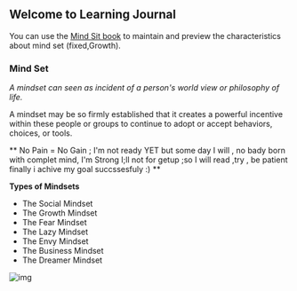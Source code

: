 ## Welcome to Learning Journal

You can use the [Mind Sit book](https://mindsetonline.com/thebook/buythebook/index.html) to maintain and preview the characteristics about mind set (fixed,Growth).

### Mind Set

*A mindset can  seen as incident of a person's world view or philosophy of life.*

A mindset may be so firmly established that it creates a powerful incentive within these people or groups to continue to adopt or accept  behaviors, choices, or tools.
 
** No Pain = No Gain ; I'm not ready YET but some day I will , no bady born with complet mind, I'm Strong I;ll not for getup ;so I will read ,try , be patient finally i achive my goal succssesfuly  :) **
 
 **Types of Mindsets**
 
 
 * The Social Mindset
 * The Growth Mindset
 * The Fear Mindset
 * The Lazy Mindset
 * The Envy Mindset
 * The Business Mindset
 * The Dreamer Mindset
 


![img](https://images.app.goo.gl/CPwFky37Y9RgJuww5)



